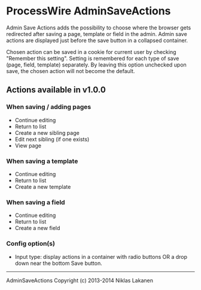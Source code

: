 # ProcessWire AdminSaveActions #

Admin Save Actions adds the possibility to choose where the browser gets redirected after saving a page, template or field in the admin. Admin save actions are displayed just before the save button in a collapsed container.

Chosen action can be saved in a cookie for current user by checking "Remember this setting". Setting is remembered for each type of save (page, field, template) separately. By leaving this option unchecked upon save, the chosen action will not become the default.

## Actions available in v1.0.0 ##

### When saving / adding pages ###
* Continue editing
* Return to list
* Create a new sibling page
* Edit next sibling (if one exists)
* View page

### When saving a template ###
* Continue editing
* Return to list
* Create a new template

### When saving a field ###
* Continue editing
* Return to list
* Create a new field

### Config option(s) ###
* Input type: display actions in a container with radio buttons OR a drop down near the bottom Save button.

------
AdminSaveActions Copyright (c) 2013-2014 Niklas Lakanen
